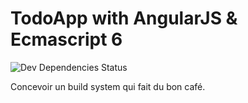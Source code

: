 TodoApp with AngularJS & Ecmascript 6 
============

![Dev Dependencies Status](http://img.shields.io/david/dev/welcoMattic/todoapp-angular-es6.svg)


Concevoir un build system qui fait du bon café.
